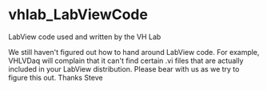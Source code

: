 # vhlab_LabViewCode
LabView code used and written by the VH Lab

We still haven't figured out how to hand around LabView code.  For example, VHLVDaq will complain that it can't find certain .vi files that are actually included in your LabView distribution.  Please bear with us as we try to figure this out.  Thanks
Steve
